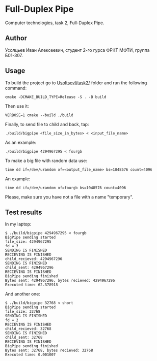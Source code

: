 # Full-Duplex Pipe
Computer technologies, task 2, Full-Duplex Pipe.

## Author
Усолцьев Иван Алексеевич, студент 2-го гурса ФРКТ МФТИ, группа Б01-307.

## Usage
To build the project go to [UsoltsevI/task2/](UsoltsevI/task2/) folder and run the following command:
```
cmake -DCMAKE_BUILD_TYPE=Release -S . -B build
```

Then use it:
```
VERBOSE=1 cmake --build ./build
```

Finally, to send file to child and back, tap:
```
./build/bigpipe <file_size_in_bytes> < <input_file_name>
```

As an example:
```
./build/bigpipe 4294967295 < fourgb 
```


To make a big file with random data use:
```
time dd if=/dev/urandom of=<output_file_name> bs=1048576 count=4096
```

An example:
```
time dd if=/dev/urandom of=fourgb bs=1048576 count=4096
```

Please, make sure you have not a file with a name "temporary".

## Test results
In my laptop:
```
$ ./build/bigpipe 4294967295 < fourgb 
BigPipe sending started
file_size: 4294967295
fd = 3
SENDING IS FINISHED
RECIEVING IS FINISHED
child_recieved: 4294967296
SENDING IS FINISHED
child_sent: 4294967296
RECIEVING IS FINISHED
BigPipe sending finished
Bytes sent: 4294967296, bytes recieved: 4294967296
Executed time: 62.378918
```

And another one:
```
$ ./build/bigpipe 32768 < short 
BigPipe sending started
file_size: 32768
SENDING IS FINISHED
fd = 3
RECIEVING IS FINISHED
child_recieved: 32768
SENDING IS FINISHED
child_sent: 32768
RECIEVING IS FINISHED
BigPipe sending finished
Bytes sent: 32768, bytes recieved: 32768
Executed time: 0.001007
```